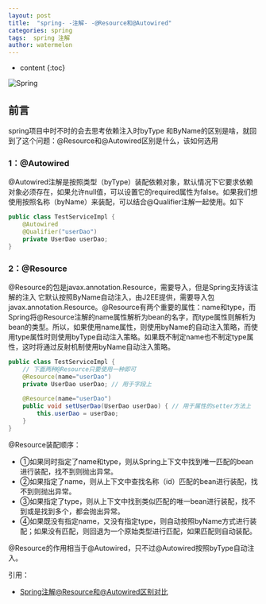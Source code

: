 ```yaml
---
layout: post
title:  "spring- -注解- -@Resource和@Autowired"
categories: spring
tags:  spring 注解
author: watermelon
---
```

* content
{:toc}

![Spring](https://wx1.sinaimg.cn/mw1024/005xB1vLly1fyirxftafkj30k00b9764.jpg)
## 前言
spring项目中时不时的会去思考依赖注入时byType 和ByName的区别是啥，就回到了这个问题：@Resource和@Autowired区别是什么，该如何选用





### 1：@Autowired
@Autowired注解是按照类型（byType）装配依赖对象，默认情况下它要求依赖对象必须存在，如果允许null值，可以设置它的required属性为false。如果我们想使用按照名称（byName）来装配，可以结合@Qualifier注解一起使用。如下
```java
public class TestServiceImpl {
    @Autowired
    @Qualifier("userDao")
    private UserDao userDao; 
}
```

### 2：@Resource
@Resource的包是javax.annotation.Resource，需要导入，但是Spring支持该注解的注入
它默认按照ByName自动注入，由J2EE提供，需要导入包javax.annotation.Resource。@Resource有两个重要的属性：name和type，而Spring将@Resource注解的name属性解析为bean的名字，而type属性则解析为bean的类型。所以，如果使用name属性，则使用byName的自动注入策略，而使用type属性时则使用byType自动注入策略。如果既不制定name也不制定type属性，这时将通过反射机制使用byName自动注入策略。
```java
public class TestServiceImpl {
    // 下面两种@Resource只要使用一种即可
    @Resource(name="userDao")
    private UserDao userDao; // 用于字段上
    
    @Resource(name="userDao")
    public void setUserDao(UserDao userDao) { // 用于属性的setter方法上
        this.userDao = userDao;
    }
}
```

@Resource装配顺序：
* ①如果同时指定了name和type，则从Spring上下文中找到唯一匹配的bean进行装配，找不到则抛出异常。
* ②如果指定了name，则从上下文中查找名称（id）匹配的bean进行装配，找不到则抛出异常。
* ③如果指定了type，则从上下文中找到类似匹配的唯一bean进行装配，找不到或是找到多个，都会抛出异常。
* ④如果既没有指定name，又没有指定type，则自动按照byName方式进行装配；如果没有匹配，则回退为一个原始类型进行匹配，如果匹配则自动装配。

@Resource的作用相当于@Autowired，只不过@Autowired按照byType自动注入。

引用：  
* [Spring注解@Resource和@Autowired区别对比](https://www.cnblogs.com/think-in-java/p/5474740.html)  
